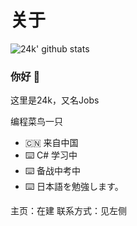 <!--
**24kcsplus/24kcsplus** is a ✨ _special_ ✨ repository because its `README.md` (this file) appears on your GitHub profile.

Here are some ideas to get you started:

- 🔭 I’m currently working on ...
- 🌱 I’m currently learning ...
- 👯 I’m looking to collaborate on ...
- 🤔 I’m looking for help with ...
- 💬 Ask me about ...
- 📫 How to reach me: ...
- 😄 Pronouns: ...
- ⚡ Fun fact: ...
-->
# 关于
![24k' github stats](https://github-readme-stats.vercel.app/api?username=24kcsplus&count_private=true)

### 你好 👋
这里是24k，又名Jobs

编程菜鸟一只

- 🇨🇳 来自中国
- ⌨️ C# 学习中
- ⌨️ 备战中考中
- ⌨️ 日本語を勉強します。

主页：在建
联系方式：见左侧
